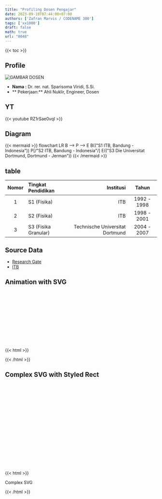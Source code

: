 ```yaml
---
title: "Profiling Dosen Pengajar"
date: 2023-09-18T07:44:00+07:00
authors: ['Zafran Marvis / CODENAME 300']
tags: ['xx1000']
draft: false
math: true
url: "0048"
---
```

{{< toc >}}

## Profile
![GAMBAR DOSEN](https://pengabdian.lppm.itb.ac.id/images/images_dosen/sparisoma%20viridi.png)
- **Nama :** Dr. rer. nat. Sparisoma Viridi, S.Si. 
- ** Pekerjaan:** Ahli Nuklir, Engineer, Dosen

## YT
{{< youtube RZ1rSae0vqI >}}

## Diagram
{{< mermaid >}}
flowchart LR
	B --> P --> E
	B(("S1 ITB, Bandung - Indonesia"))
	P[/"S2 ITB, Bandung - Indonesia"/]
	E(("S3 Die Universitat Dortmund, Dortmund - Jerman"))
{{< /mermaid >}}


## table 
Nomor | Tingkat Pendidikan | Institusi | Tahun
:-: | :- | -: | :-:
1 | S1 (Fisika) | ITB | 1992 - 1998
2 | S2 (Fisika) | ITB | 1998 - 2001
3 | S3 (Fisika Granular) | Technische Universitat Dortmund | 2004 - 2007


## Source Data
+ [Research Gate](https://www.researchgate.net/profile/Sparisoma-Viridi)
+ [ITB](https://www.itb.ac.id/staf/profil/sparisoma-viridi)

## Animation with SVG
{{< html >}}
<svg width="200" height="200" xmlns="http://www.w3.org/2000/svg">
  <!-- Rectangle with animation -->
  <rect x="10" y="10" width="50" height="50" fill="blue">
    <animate attributeName="width" from="50" to="150" dur="2s" begin="0s" repeatCount="indefinite" />
    <animate attributeName="height" from="50" to="150" dur="2s" begin="0s" repeatCount="indefinite" />
    <animate attributeName="fill" values="blue;red;green;blue" dur="4s" begin="0s" repeatCount="indefinite" />
  </rect>
</svg>
{{< /html >}}

## Complex SVG with Styled Rect
{{< html >}}
<svg width="400" height="300" xmlns="http://www.w3.org/2000/svg">
  <!-- Rectangle with gradients -->
  <defs>
    <linearGradient id="grad1" x1="0%" y1="0%" x2="100%" y2="0%">
      <stop offset="0%" style="stop-color:rgb(255,0,0);stop-opacity:1" />
      <stop offset="100%" style="stop-color:rgb(0,0,255);stop-opacity:1" />
    </linearGradient>
  </defs>

  <rect x="20" y="20" width="200" height="100" fill="url(#grad1)" stroke="green" stroke-width="3" />

  <!-- Text element -->
  <text x="30" y="160" font-family="Arial" font-size="24" fill="black">Complex SVG</text>

  <!-- Circle with animation -->
  <circle cx="250" cy="150" r="20" fill="orange">
    <animate attributeName="r" from="20" to="50" dur="2s" begin="0s" repeatCount="indefinite" />
  </circle>
</svg>
{{< /html >}}
